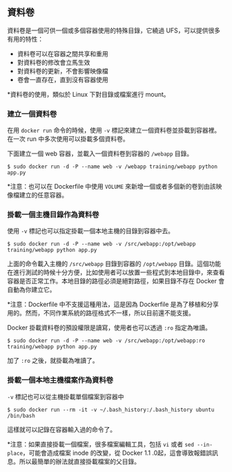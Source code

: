## 資料卷
資料卷是一個可供一個或多個容器使用的特殊目錄，它繞過 UFS，可以提供很多有用的特性：
* 資料卷可以在容器之間共享和重用
* 對資料卷的修改會立馬生效
* 對資料卷的更新，不會影響映像檔
* 卷會一直存在，直到沒有容器使用

*資料卷的使用，類似於 Linux 下對目錄或檔案進行 mount。


### 建立一個資料卷
在用 `docker run` 命令的時候，使用 `-v` 標記來建立一個資料卷並掛載到容器裡。在一次 run 中多次使用可以掛載多個資料卷。

下面建立一個 web 容器，並載入一個資料卷到容器的 `/webapp` 目錄。
```
$ sudo docker run -d -P --name web -v /webapp training/webapp python app.py
```
*注意：也可以在 Dockerfile 中使用 `VOLUME` 來新增一個或者多個新的卷到由該映像檔建立的任意容器。

### 掛載一個主機目錄作為資料卷
使用 `-v` 標記也可以指定掛載一個本地主機的目錄到容器中去。
```
$ sudo docker run -d -P --name web -v /src/webapp:/opt/webapp training/webapp python app.py
```
上面的命令載入主機的 `/src/webapp` 目錄到容器的 `/opt/webapp`
目錄。這個功能在進行測試的時候十分方便，比如使用者可以放置一些程式到本地目錄中，來查看容器是否正常工作。本地目錄的路徑必須是絕對路徑，如果目錄不存在 Docker 會自動為你建立它。

*注意：Dockerfile 中不支援這種用法，這是因為 Dockerfile 是為了移植和分享用的。然而，不同作業系統的路徑格式不一樣，所以目前還不能支援。

Docker 掛載資料卷的預設權限是讀寫，使用者也可以透過 `:ro` 指定為唯讀。
```
$ sudo docker run -d -P --name web -v /src/webapp:/opt/webapp:ro
training/webapp python app.py
```
加了 `:ro` 之後，就掛載為唯讀了。

### 掛載一個本地主機檔案作為資料卷
`-v` 標記也可以從主機掛載單個檔案到容器中
```
$ sudo docker run --rm -it -v ~/.bash_history:/.bash_history ubuntu /bin/bash
```
這樣就可以記錄在容器輸入過的命令了。

*注意：如果直接掛載一個檔案，很多檔案編輯工具，包括 `vi` 或者 `sed --in-place`，可能會造成檔案 inode 的改變，從 Docker 1.1
.0起，這會導致報錯誤訊息。所以最簡單的辦法就直接掛載檔案的父目錄。
